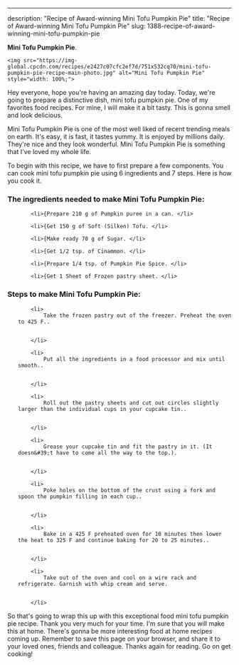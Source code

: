 ---
description: "Recipe of Award-winning Mini Tofu Pumpkin Pie"
title: "Recipe of Award-winning Mini Tofu Pumpkin Pie"
slug: 1388-recipe-of-award-winning-mini-tofu-pumpkin-pie

<p>
	<strong>Mini Tofu Pumpkin Pie</strong>. 
	
</p>
<p>
	
	<img src="https://img-global.cpcdn.com/recipes/e2427c07cfc2ef7d/751x532cq70/mini-tofu-pumpkin-pie-recipe-main-photo.jpg" alt="Mini Tofu Pumpkin Pie" style="width: 100%;">
	
	
</p>
<p>
	Hey everyone, hope you're having an amazing day today. Today, we're going to prepare a distinctive dish, mini tofu pumpkin pie. One of my favorites food recipes. For mine, I will make it a bit tasty. This is gonna smell and look delicious.
</p>
	
<p>
	
</p>
<p>
	Mini Tofu Pumpkin Pie is one of the most well liked of recent trending meals on earth. It's easy, it is fast, it tastes yummy. It is enjoyed by millions daily. They're nice and they look wonderful. Mini Tofu Pumpkin Pie is something that I've loved my whole life.
</p>

<p>
To begin with this recipe, we have to first prepare a few components. You can cook mini tofu pumpkin pie using 6 ingredients and 7 steps. Here is how you cook it.
</p>

<h3>The ingredients needed to make Mini Tofu Pumpkin Pie:</h3>

<ol>
	
		<li>{Prepare 210 g of Pumpkin puree in a can. </li>
	
		<li>{Get 150 g of Soft (Silken) Tofu. </li>
	
		<li>{Make ready 70 g of Sugar. </li>
	
		<li>{Get 1/2 tsp. of Cinammon. </li>
	
		<li>{Prepare 1/4 tsp. of Pumpkin Pie Spice. </li>
	
		<li>{Get 1 Sheet of Frozen pastry sheet. </li>
	
</ol>
<p>
	
</p>

<h3>Steps to make Mini Tofu Pumpkin Pie:</h3>

<ol>
	
		<li>
			Take the frozen pastry out of the freezer. Preheat the oven to 425 F..
			
			
		</li>
	
		<li>
			Put all the ingredients in a food processor and mix until smooth..
			
			
		</li>
	
		<li>
			Roll out the pastry sheets and cut out circles slightly larger than the individual cups in your cupcake tin..
			
			
		</li>
	
		<li>
			Grease your cupcake tin and fit the pastry in it. (It doesn&#39;t have to come all the way to the top.).
			
			
		</li>
	
		<li>
			Poke holes on the bottom of the crust using a fork and spoon the pumpkin filling in each cup..
			
			
		</li>
	
		<li>
			Bake in a 425 F preheated oven for 10 minutes then lower the heat to 325 F and continue baking for 20 to 25 minutes..
			
			
		</li>
	
		<li>
			Take out of the oven and cool on a wire rack and refrigerate. Garnish with whip cream and serve.
			
			
		</li>
	
</ol>

<p>
	
</p>

<p>
	So that's going to wrap this up with this exceptional food mini tofu pumpkin pie recipe. Thank you very much for your time. I'm sure that you will make this at home. There's gonna be more interesting food at home recipes coming up. Remember to save this page on your browser, and share it to your loved ones, friends and colleague. Thanks again for reading. Go on get cooking!
</p>
